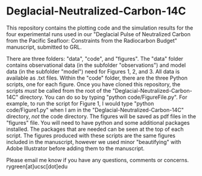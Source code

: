 # Deglacial-Neutralized-Carbon-14C

This repository contains the plotting code and the simulation results for the four experimental runs used in our "Deglacial Pulse of Neutralized Carbon from the Pacific Seafloor: Constraints from the Radiocarbon Budget" manuscript, submitted to GRL.

There are three folders: "data", "code", and "figures". The "data" folder contains observational data (in the subfolder "observations") and model data (in the subfolder "model") need for Figures 1, 2, and 3. All data is available as .txt files. Within the "code" folder, there are the three Python scripts, one for each figure. Once you have cloned this repository, the scripts _must_ be called from the root of the "Deglacial-Neutralized-Carbon-14C" directory. You can do so by typing "python code/FigureFile.py". For example, to run the script for Figure 1, I would type "python code/Figure1.py" when I am in the "Deglacial-Neutralized-Carbon-14C" directory, _not_ the code directory. The figures will be saved as pdf files in the "figures" file. You will need to have python and some additional packages installed. The packages that are needed can be seen at the top of each script. The figures produced with these scripts are the same figures included in the manuscript, however we used minor "beautifying" with Adobe Illustrator before adding them to the manuscript.  

Please email me know if you have any questions, comments or concerns. rygreen[at]ucsc[dot]edu
